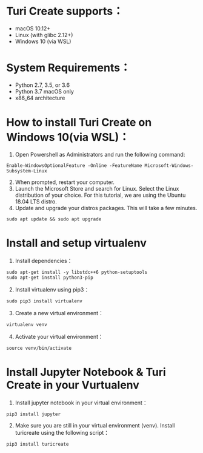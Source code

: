 # Turi Create supports：
- macOS 10.12+
- Linux (with glibc 2.12+)
- Windows 10 (via WSL)
# System Requirements：
- Python 2.7, 3.5, or 3.6
- Python 3.7 macOS only
- x86_64 architecture

# How to install Turi Create on Windows 10(via WSL)：
1. Open Powershell as Administrators and run the following command:
```
Enable-WindowsOptionalFeature -Online -FeatureName Microsoft-Windows-Subsystem-Linux
```
2. When prompted, restart your computer.
3. Launch the Microsoft Store and search for Linux. Select the Linux distribution of your choice. For this tutorial, we are using the Ubuntu 18.04 LTS distro.
4. Update and upgrade your distros packages. This will take a few minutes.
```
sudo apt update && sudo apt upgrade
```
# Install and setup virtualenv
1. Install dependencies：
```
sudo apt-get install -y libstdc++6 python-setuptools
sudo apt-get install python3-pip 
```
2. Install virtualenv using pip3：
```
sudo pip3 install virtualenv 
```
3. Create a new virtual environment：
```
virtualenv venv
```
4. Activate your virtual environment：
```
source venv/bin/activate
```
# Install Jupyter Notebook & Turi Create in your Vurtualenv
1. Install jupyter notebook in your virtual environment：
```
pip3 install jupyter
```
2. Make sure you are still in your virtual environment (venv). Install turicreate using the following script：
```
pip3 install turicreate
```
